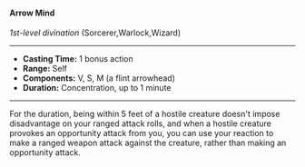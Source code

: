 #### Arrow Mind
*1st-level divination* (Sorcerer,Warlock,Wizard)
___
- **Casting Time:** 1 bonus action
- **Range:** Self
- **Components:** V, S, M (a flint arrowhead)
- **Duration:** Concentration, up to 1 minute
---
For the duration, being within 5 feet of a hostile creature doesn't impose disadvantage on your ranged attack rolls, and when a hostile creature provokes an opportunity attack from you, you can use your reaction to make a ranged weapon attack against the creature, rather than making an opportunity attack.
